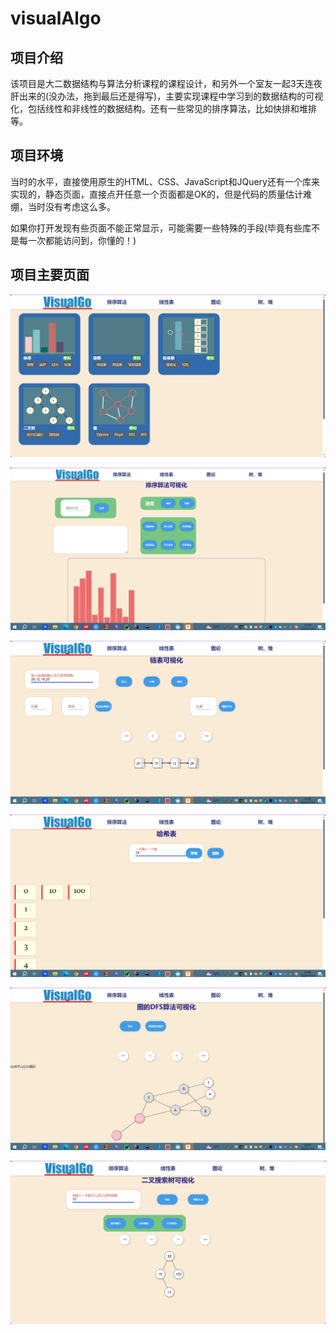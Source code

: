 # visualAlgo
## 项目介绍

该项目是大二数据结构与算法分析课程的课程设计，和另外一个室友一起3天连夜肝出来的(没办法，拖到最后还是得写)，主要实现课程中学习到的数据结构的可视化，包括线性和非线性的数据结构。还有一些常见的排序算法，比如快排和堆排等。

## 项目环境

当时的水平，直接使用原生的HTML、CSS、JavaScript和JQuery还有一个库来实现的，静态页面，直接点开任意一个页面都是OK的，但是代码的质量估计难绷，当时没有考虑这么多。

如果你打开发现有些页面不能正常显示，可能需要一些特殊的手段(毕竟有些库不是每一次都能访问到，你懂的！)

## 项目主要页面

![1](.\md-imgs\1.png)

![2](.\md-imgs\2.png)

![3](.\md-imgs\3.png)

![4](.\md-imgs\4.png)

![5](.\md-imgs\5.png)

![6](.\md-imgs\6.png)
